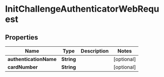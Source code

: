 
# InitChallengeAuthenticatorWebRequest

## Properties
Name | Type | Description | Notes
------------ | ------------- | ------------- | -------------
**authenticationName** | **String** |  |  [optional]
**cardNumber** | **String** |  |  [optional]




